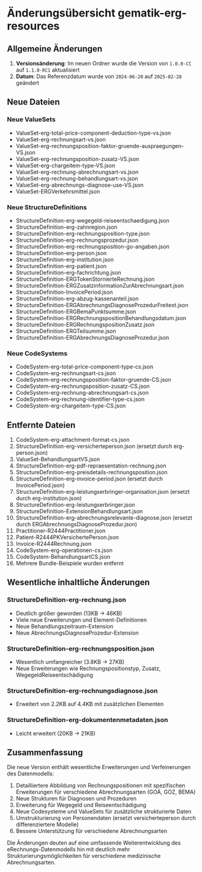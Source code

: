 # Änderungsübersicht gematik-erg-resources

## Allgemeine Änderungen

1. **Versionsänderung**: Im neuen Ordner wurde die Version von `1.0.0-CC` auf `1.1.0-RC1` aktualisiert
2. **Datum**: Das Referenzdatum wurde von `2024-06-20` auf `2025-02-28` geändert

## Neue Dateien

### Neue ValueSets

- ValueSet-erg-total-price-component-deduction-type-vs.json
- ValueSet-erg-rechnungsart-vs.json
- ValueSet-erg-rechnungsposition-faktor-gruende-auspraegungen-VS.json
- ValueSet-erg-rechnungsposition-zusatz-VS.json
- ValueSet-erg-chargeitem-type-VS.json
- ValueSet-erg-rechnung-abrechnungsart-vs.json
- ValueSet-erg-rechnung-behandlungsart-vs.json
- ValueSet-erg-abrechnungs-diagnose-use-VS.json
- ValueSet-ERGVerkehrsmittel.json

### Neue StructureDefinitions

- StructureDefinition-erg-wegegeld-reiseentschaedigung.json
- StructureDefinition-erg-zahnregion.json
- StructureDefinition-erg-rechnungsposition-type.json
- StructureDefinition-erg-rechnungsprozedur.json
- StructureDefinition-erg-rechnungsposition-go-angaben.json
- StructureDefinition-erg-person.json
- StructureDefinition-erg-institution.json
- StructureDefinition-erg-patient.json
- StructureDefinition-erg-fachrichtung.json
- StructureDefinition-ERGTokenStornierteRechnung.json
- StructureDefinition-ERGZusatzinformationZurAbrechnungsart.json
- StructureDefinition-InvoicePeriod.json
- StructureDefinition-erg-abzug-kassenanteil.json
- StructureDefinition-ERGAbrechnungsDiagnoseProzedurFreitext.json
- StructureDefinition-ERGBemaPunktsumme.json
- StructureDefinition-ERGRechnungspositionBehandlungsdatum.json
- StructureDefinition-ERGRechnungspositionZusatz.json
- StructureDefinition-ERGTeilsumme.json
- StructureDefinition-ERGAbrechnungsDiagnoseProzedur.json

### Neue CodeSystems

- CodeSystem-erg-total-price-component-type-cs.json
- CodeSystem-erg-rechnungsart-cs.json
- CodeSystem-erg-rechnungsposition-faktor-gruende-CS.json
- CodeSystem-erg-rechnungsposition-zusatz-CS.json
- CodeSystem-erg-rechnung-abrechnungsart-cs.json
- CodeSystem-erg-rechnung-identifier-type-cs.json
- CodeSystem-erg-chargeitem-type-CS.json

## Entfernte Dateien

1. CodeSystem-erg-attachment-format-cs.json
2. StructureDefinition-erg-versicherteperson.json (ersetzt durch erg-person.json)
3. ValueSet-BehandlungsartVS.json
4. StructureDefinition-erg-pdf-repraesentation-rechnung.json
5. StructureDefinition-erg-preisdetails-rechnungsposition.json
6. StructureDefinition-erg-invoice-period.json (ersetzt durch InvoicePeriod.json)
7. StructureDefinition-erg-leistungserbringer-organisation.json (ersetzt durch erg-institution.json)
8. StructureDefinition-erg-leistungserbringer.json
9. StructureDefinition-ExtensionBehandlungsart.json
10. StructureDefinition-erg-abrechnungsrelevante-diagnose.json (ersetzt durch ERGAbrechnungsDiagnoseProzedur.json)
11. Practitioner-R2444Practitioner.json
12. Patient-R2444PKVersichertePerson.json
13. Invoice-R2444Rechnung.json
14. CodeSystem-erg-operationen-cs.json
15. CodeSystem-BehandlungsartCS.json
16. Mehrere Bundle-Beispiele wurden entfernt

## Wesentliche inhaltliche Änderungen

### StructureDefinition-erg-rechnung.json
- Deutlich größer geworden (13KB → 46KB)
- Viele neue Erweiterungen und Element-Definitionen
- Neue Behandlungszeitraum-Extension
- Neue AbrechnungsDiagnoseProzedur-Extension

### StructureDefinition-erg-rechnungsposition.json
- Wesentlich umfangreicher (3.8KB → 27KB)
- Neue Erweiterungen wie Rechnungspositionstyp, Zusatz, WegegeldReiseentschädigung

### StructureDefinition-erg-rechnungsdiagnose.json
- Erweitert von 2.2KB auf 4.4KB mit zusätzlichen Elementen

### StructureDefinition-erg-dokumentenmetadaten.json
- Leicht erweitert (20KB → 21KB)

## Zusammenfassung

Die neue Version enthält wesentliche Erweiterungen und Verfeinerungen des Datenmodells:

1. Detailliertere Abbildung von Rechnungspositionen mit spezifischen Erweiterungen für verschiedene Abrechnungsarten (GOÄ, GOZ, BEMA)
2. Neue Strukturen für Diagnosen und Prozeduren
3. Erweiterung für Wegegeld und Reiseentschädigung
4. Neue Codesysteme und ValueSets für zusätzliche strukturierte Daten
5. Umstrukturierung von Personendaten (ersetzt versicherteperson durch differenziertere Modelle)
6. Bessere Unterstützung für verschiedene Abrechnungsarten

Die Änderungen deuten auf eine umfassende Weiterentwicklung des eRechnungs-Datenmodells hin mit deutlich mehr Strukturierungsmöglichkeiten für verschiedene medizinische Abrechnungsarten. 
